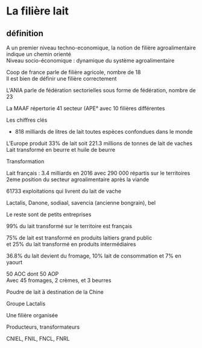 # La filière lait  

## définition 

A un premier niveau techno-economique, la notion de filière agroalimentaire indique un chemin orienté  
Niveau socio-économique : dynamique du système agroalimentaire  

Coop de france parle de filière agricole, nombre de 18  
Il est bien de définir une filière correctement  

L'ANIA parle de fédération sectorielles sous forme de fédération, nombre de 23  

La MAAF répertorie 41 secteur (APE° avec 10 filières différentes  

Les chiffres clés 
- 818 milliards de litres de lait toutes espèces confondues dans le monde  

L'Europe produit 33% de lait soit 221.3 millions de tonnes de lait de vaches  
Lait transformé en beurre et huile de beurre  

Transformation  

Lait français : 3.4 milliards en 2016 avec 290 000 répartis sur le territoires  
2eme position du secteur agroalimentaire après la viande  

61733 exploitations qui livrent du lait de vache  

Lactalis, Danone, sodiaal, savencia (ancienne bongrain), bel  

Le reste sont de petits entreprises  

99% du lait transformé sur le territoire est français  

75% de lait est transformé en produits laitiers grand public  
et 25% du lait transformé en produits intermédiaires  

36.8% du lait devient du fromage, 10% lait de consommation et 7% en yaourt  

50 AOC dont 50 AOP  
Avec 45 fromages, 2 crèmes, et 3 beurres  

Poudre de lait à destination de la Chine  

Groupe Lactalis  

Une filière organisée  

Producteurs, transformateurs  

CNIEL, FNIL, FNCL, FNRL  

